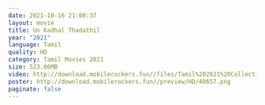 ```yaml
---
date: 2021-10-16 21:00:37
layout: movie
title: Un Kadhal Thadathil
year: "2021"
language: Tamil
quality: HD
category: Tamil Movies 2021
size: 523.06MB
video: http://download.mobilerockers.fun//files/Tamil%202021%20Collection/Un%20Kadhal%20Thadathil%20(2021)/Un%20Kadhal%20Thadathil%20(2021)%20Full%20Movies/Un%20Kadhal%20Thadathil%20(2021)%20HDRip/Un%20Kadhal%20Thadathil%20(2021)%20HDRip%20Single%20Part.mp4
poster: http://download.mobilerockers.fun//preview/HD/48657.png
paginate: false
---
```

